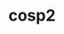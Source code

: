 ---
title: "cosp2"
layout: cache
categories: [package, develop]
meta: {"versions": ["master"], "compilers": ["gcc@=7.3.1"], "oss": ["amzn2"], "platforms": ["linux"], "targets": ["aarch64", "neoverse_n1", "x86_64_v3"], "stacks": ["aws-ahug", "aws-ahug-aarch64", "root"], "num_specs": 25, "num_specs_by_stack": {"root": 25, "aws-ahug-aarch64": 20, "aws-ahug": 5}}
spec_details: [{"hash": "otmvawnmooxukykfam2zzvw4j3x4cqdx", "compiler": "gcc@=7.3.1", "versions": ["master"], "os": "amzn2", "platform": "linux", "target": "aarch64", "variants": ["build_system=makefile", "+double", "+mpi"], "stacks": ["root", "aws-ahug-aarch64"], "size": "-", "tarball": "https://binaries.spack.io/develop/build_cache/linux-amzn2-aarch64/gcc-7.3.1/cosp2-master/linux-amzn2-aarch64-gcc-7.3.1-cosp2-master-otmvawnmooxukykfam2zzvw4j3x4cqdx.spack"}, {"hash": "h3ks7sxuk32muvadqocnb76bjwud7xkt", "compiler": "gcc@=7.3.1", "versions": ["master"], "os": "amzn2", "platform": "linux", "target": "aarch64", "variants": ["build_system=makefile", "+double", "+mpi"], "stacks": ["root", "aws-ahug-aarch64"], "size": "-", "tarball": "https://binaries.spack.io/develop/build_cache/linux-amzn2-aarch64/gcc-7.3.1/cosp2-master/linux-amzn2-aarch64-gcc-7.3.1-cosp2-master-h3ks7sxuk32muvadqocnb76bjwud7xkt.spack"}, {"hash": "4qfh5ny7cu7rr2et3dlurj6cgh2qrytj", "compiler": "gcc@=7.3.1", "versions": ["master"], "os": "amzn2", "platform": "linux", "target": "aarch64", "variants": ["build_system=makefile", "+double", "+mpi"], "stacks": ["root", "aws-ahug-aarch64"], "size": "-", "tarball": "https://binaries.spack.io/develop/build_cache/linux-amzn2-aarch64/gcc-7.3.1/cosp2-master/linux-amzn2-aarch64-gcc-7.3.1-cosp2-master-4qfh5ny7cu7rr2et3dlurj6cgh2qrytj.spack"}, {"hash": "epnbajxl7hqlrvdbg2basga6ajpuc7qb", "compiler": "gcc@=7.3.1", "versions": ["master"], "os": "amzn2", "platform": "linux", "target": "aarch64", "variants": ["build_system=makefile", "+double", "+mpi"], "stacks": ["root", "aws-ahug-aarch64"], "size": "-", "tarball": "https://binaries.spack.io/develop/build_cache/linux-amzn2-aarch64/gcc-7.3.1/cosp2-master/linux-amzn2-aarch64-gcc-7.3.1-cosp2-master-epnbajxl7hqlrvdbg2basga6ajpuc7qb.spack"}, {"hash": "r72msndwfeprwiciazq7j6tyblseesnc", "compiler": "gcc@=7.3.1", "versions": ["master"], "os": "amzn2", "platform": "linux", "target": "aarch64", "variants": ["build_system=makefile", "+double", "+mpi"], "stacks": ["root", "aws-ahug-aarch64"], "size": "-", "tarball": "https://binaries.spack.io/develop/build_cache/linux-amzn2-aarch64/gcc-7.3.1/cosp2-master/linux-amzn2-aarch64-gcc-7.3.1-cosp2-master-r72msndwfeprwiciazq7j6tyblseesnc.spack"}, {"hash": "rfxezevawh72t2ybyz4cogwigr36ez5k", "compiler": "gcc@=7.3.1", "versions": ["master"], "os": "amzn2", "platform": "linux", "target": "aarch64", "variants": ["build_system=makefile", "+double", "+mpi"], "stacks": ["root", "aws-ahug-aarch64"], "size": "-", "tarball": "https://binaries.spack.io/develop/build_cache/linux-amzn2-aarch64/gcc-7.3.1/cosp2-master/linux-amzn2-aarch64-gcc-7.3.1-cosp2-master-rfxezevawh72t2ybyz4cogwigr36ez5k.spack"}, {"hash": "uzm4xuqngb56igyvcfodi3ft55jmqvhm", "compiler": "gcc@=7.3.1", "versions": ["master"], "os": "amzn2", "platform": "linux", "target": "aarch64", "variants": ["build_system=makefile", "+double", "+mpi"], "stacks": ["root", "aws-ahug-aarch64"], "size": "-", "tarball": "https://binaries.spack.io/develop/build_cache/linux-amzn2-aarch64/gcc-7.3.1/cosp2-master/linux-amzn2-aarch64-gcc-7.3.1-cosp2-master-uzm4xuqngb56igyvcfodi3ft55jmqvhm.spack"}, {"hash": "tvwqntqoy6ixk2g44zggvbskn55gde2o", "compiler": "gcc@=7.3.1", "versions": ["master"], "os": "amzn2", "platform": "linux", "target": "aarch64", "variants": ["build_system=makefile", "+double", "+mpi"], "stacks": ["root", "aws-ahug-aarch64"], "size": "-", "tarball": "https://binaries.spack.io/develop/build_cache/linux-amzn2-aarch64/gcc-7.3.1/cosp2-master/linux-amzn2-aarch64-gcc-7.3.1-cosp2-master-tvwqntqoy6ixk2g44zggvbskn55gde2o.spack"}, {"hash": "ytarkite3rfbwtczot73k7djcvmd57qt", "compiler": "gcc@=7.3.1", "versions": ["master"], "os": "amzn2", "platform": "linux", "target": "aarch64", "variants": ["build_system=makefile", "+double", "+mpi"], "stacks": ["root", "aws-ahug-aarch64"], "size": "-", "tarball": "https://binaries.spack.io/develop/build_cache/linux-amzn2-aarch64/gcc-7.3.1/cosp2-master/linux-amzn2-aarch64-gcc-7.3.1-cosp2-master-ytarkite3rfbwtczot73k7djcvmd57qt.spack"}, {"hash": "ts34wv322sfqsuyxb3awekiwdh6bzsno", "compiler": "gcc@=7.3.1", "versions": ["master"], "os": "amzn2", "platform": "linux", "target": "aarch64", "variants": ["build_system=makefile", "+double", "+mpi"], "stacks": ["root", "aws-ahug-aarch64"], "size": "-", "tarball": "https://binaries.spack.io/develop/build_cache/linux-amzn2-aarch64/gcc-7.3.1/cosp2-master/linux-amzn2-aarch64-gcc-7.3.1-cosp2-master-ts34wv322sfqsuyxb3awekiwdh6bzsno.spack"}, {"hash": "vngpnv4qxlscjgzurpobrujue2gfdsew", "compiler": "gcc@=7.3.1", "versions": ["master"], "os": "amzn2", "platform": "linux", "target": "neoverse_n1", "variants": ["build_system=makefile", "+double", "+mpi"], "stacks": ["root", "aws-ahug-aarch64"], "size": "-", "tarball": "https://binaries.spack.io/develop/build_cache/linux-amzn2-neoverse_n1/gcc-7.3.1/cosp2-master/linux-amzn2-neoverse_n1-gcc-7.3.1-cosp2-master-vngpnv4qxlscjgzurpobrujue2gfdsew.spack"}, {"hash": "jmbnipafinbvmy77mnxxsogyzppnx7iw", "compiler": "gcc@=7.3.1", "versions": ["master"], "os": "amzn2", "platform": "linux", "target": "neoverse_n1", "variants": ["build_system=makefile", "+double", "+mpi"], "stacks": ["root", "aws-ahug-aarch64"], "size": "-", "tarball": "https://binaries.spack.io/develop/build_cache/linux-amzn2-neoverse_n1/gcc-7.3.1/cosp2-master/linux-amzn2-neoverse_n1-gcc-7.3.1-cosp2-master-jmbnipafinbvmy77mnxxsogyzppnx7iw.spack"}, {"hash": "atdhu55fxi5yun7v2hrqpjejgv2znpni", "compiler": "gcc@=7.3.1", "versions": ["master"], "os": "amzn2", "platform": "linux", "target": "neoverse_n1", "variants": ["build_system=makefile", "+double", "+mpi"], "stacks": ["root", "aws-ahug-aarch64"], "size": "-", "tarball": "https://binaries.spack.io/develop/build_cache/linux-amzn2-neoverse_n1/gcc-7.3.1/cosp2-master/linux-amzn2-neoverse_n1-gcc-7.3.1-cosp2-master-atdhu55fxi5yun7v2hrqpjejgv2znpni.spack"}, {"hash": "ibko5fxfy3vvfxeqiythiz34n7fkddhm", "compiler": "gcc@=7.3.1", "versions": ["master"], "os": "amzn2", "platform": "linux", "target": "neoverse_n1", "variants": ["build_system=makefile", "+double", "+mpi"], "stacks": ["root", "aws-ahug-aarch64"], "size": "-", "tarball": "https://binaries.spack.io/develop/build_cache/linux-amzn2-neoverse_n1/gcc-7.3.1/cosp2-master/linux-amzn2-neoverse_n1-gcc-7.3.1-cosp2-master-ibko5fxfy3vvfxeqiythiz34n7fkddhm.spack"}, {"hash": "il2lkkjr5amgwinz7ibmtky4dg3v5cd5", "compiler": "gcc@=7.3.1", "versions": ["master"], "os": "amzn2", "platform": "linux", "target": "neoverse_n1", "variants": ["build_system=makefile", "+double", "+mpi"], "stacks": ["root", "aws-ahug-aarch64"], "size": "-", "tarball": "https://binaries.spack.io/develop/build_cache/linux-amzn2-neoverse_n1/gcc-7.3.1/cosp2-master/linux-amzn2-neoverse_n1-gcc-7.3.1-cosp2-master-il2lkkjr5amgwinz7ibmtky4dg3v5cd5.spack"}, {"hash": "uysjmgpf43fuaim76mor7xxrioooz5rx", "compiler": "gcc@=7.3.1", "versions": ["master"], "os": "amzn2", "platform": "linux", "target": "neoverse_n1", "variants": ["build_system=makefile", "+double", "+mpi"], "stacks": ["root", "aws-ahug-aarch64"], "size": "-", "tarball": "https://binaries.spack.io/develop/build_cache/linux-amzn2-neoverse_n1/gcc-7.3.1/cosp2-master/linux-amzn2-neoverse_n1-gcc-7.3.1-cosp2-master-uysjmgpf43fuaim76mor7xxrioooz5rx.spack"}, {"hash": "7ft4vlr7unthv3wmogwrau4kozblylgj", "compiler": "gcc@=7.3.1", "versions": ["master"], "os": "amzn2", "platform": "linux", "target": "neoverse_n1", "variants": ["build_system=makefile", "+double", "+mpi"], "stacks": ["root", "aws-ahug-aarch64"], "size": "-", "tarball": "https://binaries.spack.io/develop/build_cache/linux-amzn2-neoverse_n1/gcc-7.3.1/cosp2-master/linux-amzn2-neoverse_n1-gcc-7.3.1-cosp2-master-7ft4vlr7unthv3wmogwrau4kozblylgj.spack"}, {"hash": "ti2xr3zv2jqthpobf4byfoye3rowmlup", "compiler": "gcc@=7.3.1", "versions": ["master"], "os": "amzn2", "platform": "linux", "target": "neoverse_n1", "variants": ["build_system=makefile", "+double", "+mpi"], "stacks": ["root", "aws-ahug-aarch64"], "size": "-", "tarball": "https://binaries.spack.io/develop/build_cache/linux-amzn2-neoverse_n1/gcc-7.3.1/cosp2-master/linux-amzn2-neoverse_n1-gcc-7.3.1-cosp2-master-ti2xr3zv2jqthpobf4byfoye3rowmlup.spack"}, {"hash": "kb5msrmdd22gejk4etha7w5lww354fbv", "compiler": "gcc@=7.3.1", "versions": ["master"], "os": "amzn2", "platform": "linux", "target": "neoverse_n1", "variants": ["build_system=makefile", "+double", "+mpi"], "stacks": ["root", "aws-ahug-aarch64"], "size": "-", "tarball": "https://binaries.spack.io/develop/build_cache/linux-amzn2-neoverse_n1/gcc-7.3.1/cosp2-master/linux-amzn2-neoverse_n1-gcc-7.3.1-cosp2-master-kb5msrmdd22gejk4etha7w5lww354fbv.spack"}, {"hash": "iqiqllwxxzdk4me4o5evedajgkk4vlyp", "compiler": "gcc@=7.3.1", "versions": ["master"], "os": "amzn2", "platform": "linux", "target": "neoverse_n1", "variants": ["build_system=makefile", "+double", "+mpi"], "stacks": ["root", "aws-ahug-aarch64"], "size": "-", "tarball": "https://binaries.spack.io/develop/build_cache/linux-amzn2-neoverse_n1/gcc-7.3.1/cosp2-master/linux-amzn2-neoverse_n1-gcc-7.3.1-cosp2-master-iqiqllwxxzdk4me4o5evedajgkk4vlyp.spack"}, {"hash": "xsus6l7r45uqbeejo2grloebpjhbzvb4", "compiler": "gcc@=7.3.1", "versions": ["master"], "os": "amzn2", "platform": "linux", "target": "x86_64_v3", "variants": ["build_system=makefile", "+double", "+mpi"], "stacks": ["root", "aws-ahug"], "size": "-", "tarball": "https://binaries.spack.io/develop/build_cache/linux-amzn2-x86_64_v3/gcc-7.3.1/cosp2-master/linux-amzn2-x86_64_v3-gcc-7.3.1-cosp2-master-xsus6l7r45uqbeejo2grloebpjhbzvb4.spack"}, {"hash": "kb4436jkoa4rcxwkeehrtmgow7trrkxj", "compiler": "gcc@=7.3.1", "versions": ["master"], "os": "amzn2", "platform": "linux", "target": "x86_64_v3", "variants": ["build_system=makefile", "+double", "+mpi"], "stacks": ["root", "aws-ahug"], "size": "-", "tarball": "https://binaries.spack.io/develop/build_cache/linux-amzn2-x86_64_v3/gcc-7.3.1/cosp2-master/linux-amzn2-x86_64_v3-gcc-7.3.1-cosp2-master-kb4436jkoa4rcxwkeehrtmgow7trrkxj.spack"}, {"hash": "zkl2g2hek4eehwmvzwbubsgopdnmkdbd", "compiler": "gcc@=7.3.1", "versions": ["master"], "os": "amzn2", "platform": "linux", "target": "x86_64_v3", "variants": ["build_system=makefile", "+double", "+mpi"], "stacks": ["root", "aws-ahug"], "size": "-", "tarball": "https://binaries.spack.io/develop/build_cache/linux-amzn2-x86_64_v3/gcc-7.3.1/cosp2-master/linux-amzn2-x86_64_v3-gcc-7.3.1-cosp2-master-zkl2g2hek4eehwmvzwbubsgopdnmkdbd.spack"}, {"hash": "dsld5n7evwwdcd6lrgcqgyzk2eytokze", "compiler": "gcc@=7.3.1", "versions": ["master"], "os": "amzn2", "platform": "linux", "target": "x86_64_v3", "variants": ["build_system=makefile", "+double", "+mpi"], "stacks": ["root", "aws-ahug"], "size": "-", "tarball": "https://binaries.spack.io/develop/build_cache/linux-amzn2-x86_64_v3/gcc-7.3.1/cosp2-master/linux-amzn2-x86_64_v3-gcc-7.3.1-cosp2-master-dsld5n7evwwdcd6lrgcqgyzk2eytokze.spack"}, {"hash": "oxaqsvyx6nkpduwtwsux2ezrtzb24arg", "compiler": "gcc@=7.3.1", "versions": ["master"], "os": "amzn2", "platform": "linux", "target": "x86_64_v3", "variants": ["build_system=makefile", "+double", "+mpi"], "stacks": ["root", "aws-ahug"], "size": "-", "tarball": "https://binaries.spack.io/develop/build_cache/linux-amzn2-x86_64_v3/gcc-7.3.1/cosp2-master/linux-amzn2-x86_64_v3-gcc-7.3.1-cosp2-master-oxaqsvyx6nkpduwtwsux2ezrtzb24arg.spack"}]
---